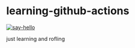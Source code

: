 # learning-github-actions
[![say-hello](https://github.com/asommar/learning-github-actions/actions/workflows/say-hello.yml/badge.svg)](https://github.com/asommar/learning-github-actions/actions/workflows/say-hello.yml)


just learning
and rofling
